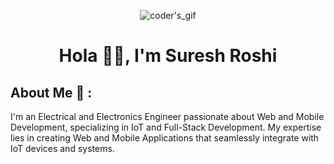 <!-- <p align="center">
    <img src="https://user-images.githubusercontent.com/61200479/149668042-711918b9-0d2e-441f-b276-de9a9ab20e98.gif" alt="coder's_gif">
</p> -->
<!--<p align="center">
    <img src="https://user-images.githubusercontent.com/61200479/149668089-dfe434cd-d104-41cf-a5b0-38e1c0c5cabe.gif" alt="coder's_gif">
</p>-->

<p align="center">
    <img src="https://user-images.githubusercontent.com/74038190/225813708-98b745f2-7d22-48cf-9150-083f1b00d6c9.gif" alt="coder's_gif">
</p>

<h1 align="center">Hola 👋🏻, I'm Suresh Roshi</h1>

<h2>About Me 🙂 :</h2>
<p>I'm an Electrical and Electronics Engineer passionate about Web and Mobile Development, specializing in IoT and Full-Stack Development. My expertise lies in creating Web and Mobile Applications that seamlessly integrate with IoT devices and systems.</p>

